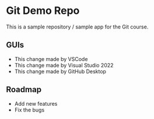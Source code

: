 # Git Demo Repo
This is a sample repository / sample app for the Git course.

## GUIs
* This change made by VSCode
* This change made by Visual Studio 2022
* This change made by GitHub Desktop

## Roadmap
* Add new features
* Fix the bugs
